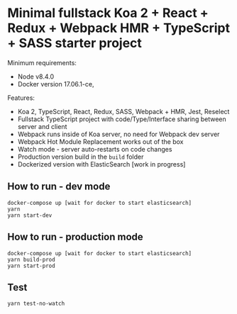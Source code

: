 # Minimal fullstack Koa 2 + React + Redux + Webpack HMR + TypeScript + SASS starter project

Minimum requirements:
 * Node v8.4.0
 * Docker version 17.06.1-ce,

Features:
 * Koa 2, TypeScript, React, Redux, SASS, Webpack + HMR, Jest, Reselect
 * Fullstack TypeScript project with code/Type/Interface sharing between server and client
 * Webpack runs inside of Koa server, no need for Webpack dev server
 * Webpack Hot Module Replacement works out of the box
 * Watch mode - server auto-restarts on code changes
 * Production version build in the `build` folder
 * Dockerized version with ElasticSearch [work in progress]

## How to run - dev mode

```
docker-compose up [wait for docker to start elasticsearch]
yarn
yarn start-dev
```

## How to run - production mode

```
docker-compose up [wait for docker to start elasticsearch]
yarn build-prod
yarn start-prod
```
## Test

```
yarn test-no-watch
```
